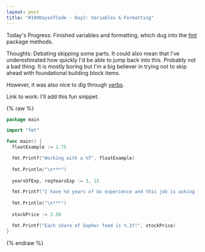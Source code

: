 ```yaml
---
layout: post
title: "#100DaysofCode - Day2: Variables & Formatting"
---
```


Today's Progress: Finished variables and formatting, which dug into the [fmt](https://golang.org/pkg/fmt/) package methods.

Thoughts: Debating skipping some parts. It could also mean that I've underestimated how quickly I'd be able to jump back into this. Probably not a bad thing. It is mostly boring but I'm a big believer in trying not to skip ahead with foundational building block items. 

However, it was also nice to dig through [verbs](https://golang.org/pkg/fmt/#hdr-Printing).

Link to work: I'll add this fun snippet.

{% raw %}
```go
package main

import "fmt"

func main() {
  floatExample := 1.75

  fmt.Printf("Working with a %T", floatExample) 
  
  fmt.Println("\n***") 
  
  yearsOfExp, reqYearsExp := 3, 15

  fmt.Printf("I have %d years of Go experience and this job is asking for %d years", yearsOfExp, reqYearsExp) 
  
  fmt.Println("\n***") 
  
  stockPrice := 3.50

  fmt.Printf("Each share of Gopher feed is %.2f!", stockPrice)
}
```
{% endraw %}